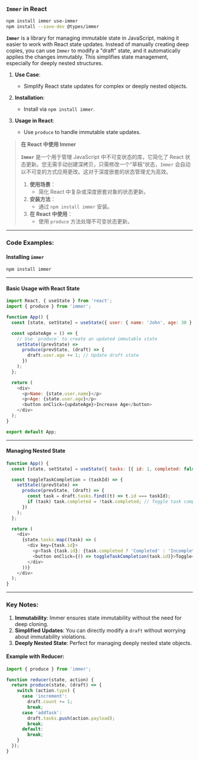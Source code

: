### `Immer` in React  

```bash
npm install immer use-immer
npm install --save-dev @types/immer
```



**`Immer`** is a library for managing immutable state in JavaScript, making it easier to work with React state updates. Instead of manually creating deep copies, you can use `Immer` to modify a "draft" state, and it automatically applies the changes immutably. This simplifies state management, especially for deeply nested structures.  

<audio src="C:\Users\10691\Downloads\__`Immer`__ is .mp3"></audio>

1. **Use Case**:  
   - Simplify React state updates for complex or deeply nested objects.  

2. **Installation**:  
   - Install via `npm install immer`.  

3. **Usage in React**:  
   - Use `produce` to handle immutable state updates.  

> **在 React 中使用 Immer** 
>
>  <audio src="C:\Users\10691\Downloads\`Immer`是一个用于管理J.mp3"></audio>
> **`Immer`** 是一个用于管理 JavaScript 中不可变状态的库，它简化了 React 状态更新。您无需手动创建深拷贝，只需修改一个“草稿”状态，`Immer` 会自动以不可变的方式应用更改。这对于深度嵌套的状态管理尤为高效。  
>
> 1. **使用场景**：  
>    - 简化 React 中复杂或深度嵌套对象的状态更新。  
> 2. **安装方法**：  
>    - 通过 `npm install immer` 安装。  
> 3. **在 React 中使用**：  
>    - 使用 `produce` 方法处理不可变状态更新。  

---

### Code Examples:

#### **Installing `immer`**
```bash
npm install immer
```

---

#### **Basic Usage with React State**

<audio src="C:\Users\10691\Downloads\这段代码展示了如何使用imme.mp3"></audio>

```javascript
import React, { useState } from 'react';
import { produce } from 'immer';

function App() {
  const [state, setState] = useState({ user: { name: 'John', age: 30 } });

  const updateAge = () => {
    // Use `produce` to create an updated immutable state
    setState((prevState) =>
      produce(prevState, (draft) => {
        draft.user.age += 1; // Update draft state
      })
    );
  };

  return (
    <div>
      <p>Name: {state.user.name}</p>
      <p>Age: {state.user.age}</p>
      <button onClick={updateAge}>Increase Age</button>
    </div>
  );
}

export default App;
```

---

#### **Managing Nested State**

<audio src="C:\Users\10691\Downloads\这段代码展示了如何使用`imm.mp3"></audio>

```javascript
function App() {
  const [state, setState] = useState({ tasks: [{ id: 1, completed: false }] });

  const toggleTaskCompletion = (taskId) => {
    setState((prevState) =>
      produce(prevState, (draft) => {
        const task = draft.tasks.find((t) => t.id === taskId);
        if (task) task.completed = !task.completed; // Toggle task completion
      })
    );
  };

  return (
    <div>
      {state.tasks.map((task) => (
        <div key={task.id}>
          <p>Task {task.id}: {task.completed ? 'Completed' : 'Incomplete'}</p>
          <button onClick={() => toggleTaskCompletion(task.id)}>Toggle</button>
        </div>
      ))}
    </div>
  );
}
```

---

### Key Notes:  

<audio src="C:\Users\10691\Downloads\1. __Immutabili.mp3"></audio>

1. **Immutability**: Immer ensures state immutability without the need for deep cloning.  
2. **Simplified Updates**: You can directly modify a `draft` without worrying about immutability violations.  
3. **Deeply Nested State**: Perfect for managing deeply nested state objects.  

#### Example with Reducer:
```javascript
import { produce } from 'immer';

function reducer(state, action) {
  return produce(state, (draft) => {
    switch (action.type) {
      case 'increment':
        draft.count += 1;
        break;
      case 'addTask':
        draft.tasks.push(action.payload);
        break;
      default:
        break;
    }
  });
}
```